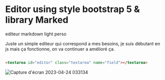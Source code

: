 # Editor using style bootstrap 5 & library Marked

editeur markdown light perso 

Juste un simple editeur qui correspond a mes besoins, je suis débutant en js mais ça fonctionne, on va continuer a amélioré ça.

```html

<textarea id="editor" class="textarea" name="field"></textarea>

```

![Capture d'écran 2023-04-24 033134](https://user-images.githubusercontent.com/8920228/233880039-df71e30e-b5ef-4860-8772-b0a9e40c6b60.png)

